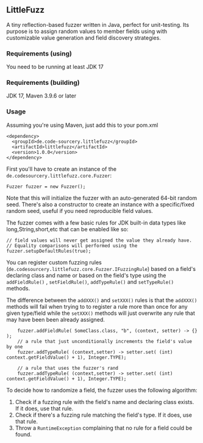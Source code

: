 ## LittleFuzz

A tiny reflection-based fuzzer written in Java, perfect for unit-testing. Its purpose is to assign random 
values to member fields using with customizable value generation and field discovery strategies. 

### Requirements (using)

You need to be running at least JDK 17

### Requirements (building)

JDK 17, Maven 3.9.6 or later

### Usage

Assuming you're using Maven, just add this to your pom.xml

    <dependency>
      <groupId>de.code-sourcery.littlefuzz</groupId>
      <artifactId>littlefuzz</artifactId>
      <version>1.0.0</version>
    </dependency>

First you'll have to create an instance of the `de.codesourcery.littlefuzz.core.Fuzzer`:

    Fuzzer fuzzer = new Fuzzer();

Note that this will initialize the fuzzer with an auto-generated 64-bit random seed. There's also a constructor
to create an instance with a specific/fixed random seed, useful if you need reproducible field values.

The fuzzer comes with a few basic rules for JDK built-in data types like long,String,short,etc that can 
be enabled like so:

    // field values will never get assigned the value they already have.
    // Equality comparisons will performed using the 
    fuzzer.setupDefaultRules(true); 

You can register custom fuzzing rules (`de.codesourcery.littlefuzz.core.Fuzzer.IFuzzingRule`) based on a field's 
declaring class and name or based on the field's type using the `addFieldRule()` , `setFieldRule()`, 
`addTypeRule()` and `setTypeRule()` methods.

The difference between the `addXXX()` and `setXXX()` rules is that the `addXXX()` methods will fail when trying to 
to register a rule more than once for any given type/field while the `setXXX()` methods will just overwrite any
rule that may have been been already assigned.

        fuzzer.addFieldRule( SomeClass.class, "b", (context, setter) -> {} );
        // a rule that just unconditionally increments the field's value by one
        fuzzer.addTypeRule( (context,setter) -> setter.set( (int) context.getFieldValue() + 1), Integer.TYPE);

        // a rule that uses the fuzzer's rand
        fuzzer.addTypeRule( (context,setter) -> setter.set( (int) context.getFieldValue() + 1), Integer.TYPE);


To decide how to randomize a field, the fuzzer uses the following algorithm:

1. Check if a fuzzing rule with the field's name and declaring class exists. If it does, use that rule.
2. Check if there's a fuzzing rule matching the field's type. If it does, use that rule. 
3. Throw a `RuntimeException` complaining that no rule for a field could be found.

 